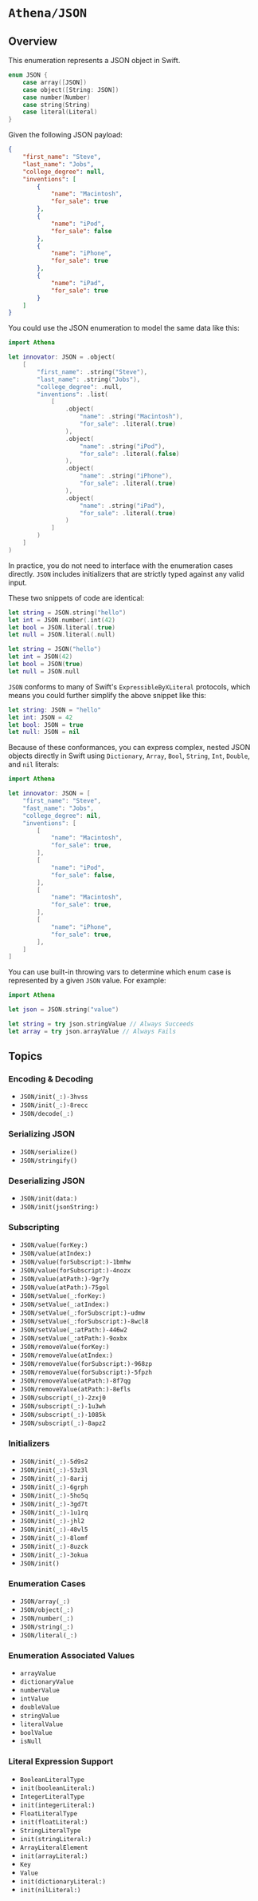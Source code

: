# ``Athena/JSON``

## Overview

This enumeration represents a JSON object in Swift.

```swift
enum JSON {
    case array([JSON])
    case object([String: JSON])
    case number(Number)
    case string(String)
    case literal(Literal)
}
```

Given the following JSON payload:

```json
{
    "first_name": "Steve",
    "last_name": "Jobs",
    "college_degree": null,
    "inventions": [
        {
            "name": "Macintosh",
            "for_sale": true
        },
        {
            "name": "iPod",
            "for_sale": false
        },
        {
            "name": "iPhone",
            "for_sale": true
        },
        {
            "name": "iPad",
            "for_sale": true
        }
    ]
}
```

You could use the JSON enumeration to model the same data like this:

```swift
import Athena

let innovator: JSON = .object(
    [
        "first_name": .string("Steve"),
        "last_name": .string("Jobs"),
        "college_degree": .null,
        "inventions": .list(
            [
                .object(
                    "name": .string("Macintosh"),
                    "for_sale": .literal(.true)
                ),
                .object(
                    "name": .string("iPod"),
                    "for_sale": .literal(.false)
                ),
                .object(
                    "name": .string("iPhone"),
                    "for_sale": .literal(.true)
                ),
                .object(
                    "name": .string("iPad"),
                    "for_sale": .literal(.true)
                )
            ]
        )
    ]
)
```

In practice, you do not need to interface with the enumeration cases directly. ``JSON`` includes initializers that are strictly typed against any valid input.

These two snippets of code are identical:

```swift
let string = JSON.string("hello")
let int = JSON.number(.int(42)
let bool = JSON.literal(.true)
let null = JSON.literal(.null)
```

```swift
let string = JSON("hello")
let int = JSON(42)
let bool = JSON(true)
let null = JSON.null
```

``JSON`` conforms to many of Swift's `ExpressibleByXLiteral` protocols, which means you could further simplify the above snippet like this:

```swift
let string: JSON = "hello"
let int: JSON = 42
let bool: JSON = true
let null: JSON = nil
```

Because of these conformances, you can express complex, nested JSON objects directly in Swift using `Dictionary`, `Array`, `Bool`, `String`, `Int`, `Double`, and `nil` literals:

```swift
import Athena

let innovator: JSON = [
    "first_name": "Steve",
    "fast_name": "Jobs",
    "college_degree": nil,
    "inventions": [
        [
            "name": "Macintosh",
            "for_sale": true,
        ],
        [
            "name": "iPod",
            "for_sale": false,
        ],
        [
            "name": "Macintosh",
            "for_sale": true,
        ],
        [
            "name": "iPhone",
            "for_sale": true,
        ],
    ]
]
```

You can use built-in throwing vars to determine which enum case is represented by a given ``JSON`` value. For example:

```swift
import Athena

let json = JSON.string("value")

let string = try json.stringValue // Always Succeeds
let array = try json.arrayValue // Always Fails
```

## Topics

### Encoding & Decoding

- ``JSON/init(_:)-3hvss``
- ``JSON/init(_:)-8recc``
- ``JSON/decode(_:)``

### Serializing JSON

- ``JSON/serialize()``
- ``JSON/stringify()``

### Deserializing JSON

- ``JSON/init(data:)``
- ``JSON/init(jsonString:)``

### Subscripting

- ``JSON/value(forKey:)``
- ``JSON/value(atIndex:)``
- ``JSON/value(forSubscript:)-1bmhw``
- ``JSON/value(forSubscript:)-4nozx``
- ``JSON/value(atPath:)-9gr7y``
- ``JSON/value(atPath:)-75gol``
- ``JSON/setValue(_:forKey:)``
- ``JSON/setValue(_:atIndex:)``
- ``JSON/setValue(_:forSubscript:)-udmw``
- ``JSON/setValue(_:forSubscript:)-8wcl8``
- ``JSON/setValue(_:atPath:)-446w2``
- ``JSON/setValue(_:atPath:)-9oxbx``
- ``JSON/removeValue(forKey:)``
- ``JSON/removeValue(atIndex:)``
- ``JSON/removeValue(forSubscript:)-968zp``
- ``JSON/removeValue(forSubscript:)-5fpzh``
- ``JSON/removeValue(atPath:)-8f7qg``
- ``JSON/removeValue(atPath:)-8efls``
- ``JSON/subscript(_:)-2zxj0``
- ``JSON/subscript(_:)-1u3wh``
- ``JSON/subscript(_:)-1085k``
- ``JSON/subscript(_:)-8apz2``

### Initializers

- ``JSON/init(_:)-5d9s2``
- ``JSON/init(_:)-53z3l``
- ``JSON/init(_:)-8arij``
- ``JSON/init(_:)-6grph``
- ``JSON/init(_:)-5ho5q``
- ``JSON/init(_:)-3gd7t``
- ``JSON/init(_:)-1u1rq``
- ``JSON/init(_:)-jhl2``
- ``JSON/init(_:)-48vl5``
- ``JSON/init(_:)-8lomf``
- ``JSON/init(_:)-8uzck``
- ``JSON/init(_:)-3okua``
- ``JSON/init()``

### Enumeration Cases

- ``JSON/array(_:)``
- ``JSON/object(_:)``
- ``JSON/number(_:)``
- ``JSON/string(_:)``
- ``JSON/literal(_:)``

### Enumeration Associated Values

- ``arrayValue``
- ``dictionaryValue``
- ``numberValue``
- ``intValue``
- ``doubleValue``
- ``stringValue``
- ``literalValue``
- ``boolValue``
- ``isNull``

### Literal Expression Support

- ``BooleanLiteralType``
- ``init(booleanLiteral:)``
- ``IntegerLiteralType``
- ``init(integerLiteral:)``
- ``FloatLiteralType``
- ``init(floatLiteral:)``
- ``StringLiteralType``
- ``init(stringLiteral:)``
- ``ArrayLiteralElement``
- ``init(arrayLiteral:)``
- ``Key``
- ``Value``
- ``init(dictionaryLiteral:)``
- ``init(nilLiteral:)``
